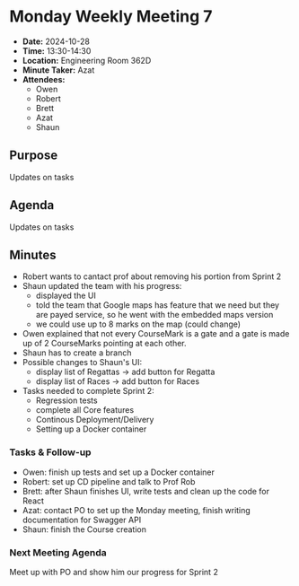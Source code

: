 # Monday Weekly Meeting 7
- **Date:** 2024-10-28
- **Time:** 13:30-14:30
- **Location:** Engineering Room 362D
- **Minute Taker:** Azat
- **Attendees:**
  - Owen
  - Robert
  - Brett
  - Azat
  - Shaun

## Purpose

Updates on tasks

## Agenda

Updates on tasks

## Minutes

- Robert wants to cantact prof about removing his portion from Sprint 2
- Shaun updated the team with his progress:
    - displayed the UI
    - told the team that Google maps has feature that we need but they are payed service, so he went with the embedded maps version 
    - we could use up to 8 marks on the map (could change)
- Owen explained that not every CourseMark is a gate and a gate is made up of 2 CourseMarks pointing at each other.
- Shaun has to create a branch
- Possible changes to Shaun's UI:
    - display list of Regattas -> add button for Regatta
    - display list of Races -> add button for Races
- Tasks needed to complete Sprint 2:
    - Regression tests
    - complete all Core features
    - Continous Deployment/Delivery
    - Setting up a Docker container
  
### Tasks & Follow-up
- Owen: finish up tests and set up a Docker container
- Robert: set up CD pipeline and talk to Prof Rob
- Brett: after Shaun finishes UI, write tests and clean up the code for React
- Azat: contact PO to set up the Monday meeting, finish writing documentation for Swagger API
- Shaun: finish the Course creation

### Next Meeting Agenda
Meet up with PO and show him our progress for Sprint 2
